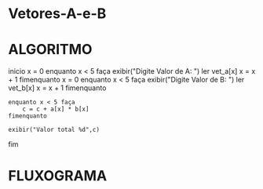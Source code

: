 # Vetores-A-e-B

# ALGORITMO

inicio
	x = 0
	enquanto x < 5 faça
		exibir("Digite Valor de A: ")
		ler vet_a[x]
		x = x + 1
	fimenquanto
	x = 0
	enquanto x < 5 faça
		exibir("Digite Valor de B: ")
		ler vet_b[x]
		x = x + 1
	fimenquanto

	enquanto x < 5 faça
		c = c + a[x] * b[x]
	fimenquanto

	exibir("Valor total %d",c)
fim
  
  # FLUXOGRAMA
